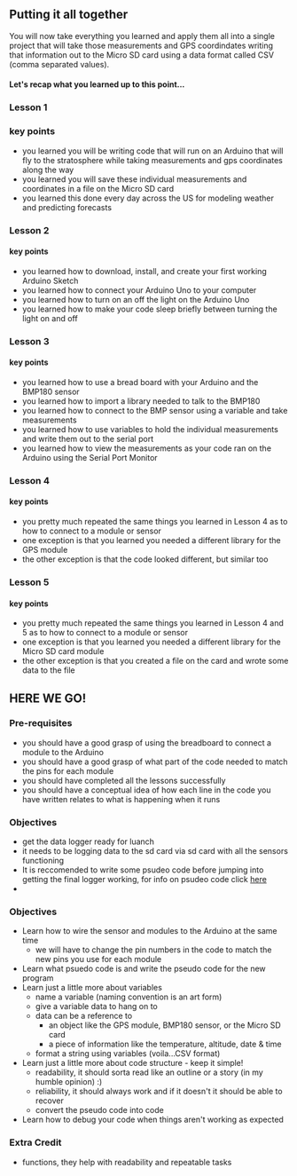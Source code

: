 
## Putting it all together

You will now take everything you learned and apply them all into a single project that will take those measurements and GPS coordindates writing that information out to the Micro SD card using a data format called CSV (comma separated values).



#### Let's recap what you learned up to this point...

### Lesson 1

### key points
- you learned you will be writing code that will run on an Arduino that will fly to the stratosphere while taking measurements and gps coordinates along the way
- you learned you will save these individual measurements and coordinates in a file on the Micro SD card
- you learned this done every day across the US for modeling weather and predicting forecasts

### Lesson 2

#### key points
- you learned how to download, install, and create your first working Arduino Sketch
- you learned how to connect your Arduino Uno to your computer
- you learned how to turn on an off the light on the Arduino Uno
- you learned how to make your code sleep briefly between turning the light on and off

### Lesson 3

#### key points
- you learned how to use a bread board with your Arduino and the BMP180 sensor
- you learned how to import a library needed to talk to the BMP180
- you learned how to connect to the BMP sensor using a variable and take measurements
- you learned how to use variables to hold the individual measurements and write them out to the serial port
- you learned how to view the measurements as your code ran on the Arduino using the Serial Port Monitor

### Lesson 4

#### key points
- you pretty much repeated the same things you learned in Lesson 4 as to how to connect to a module or sensor
- one exception is that you learned you needed a different library for the GPS module
- the other exception is that the code looked different, but similar too

### Lesson 5

#### key points
- you pretty much repeated the same things you learned in Lesson 4 and 5 as to how to connect to a module or sensor
- one exception is that you learned you needed a different library for the Micro SD card module
- the other exception is that you created a file on the card and wrote some data to the file



## HERE WE GO!

### Pre-requisites
- you should have a good grasp of using the breadboard to connect a module to the Arduino
- you should have a good grasp of what part of the code needed to match the pins for each module
- you should have completed all the lessons successfully
- you should have a conceptual idea of how each line in the code you have written relates to what is happening when it runs



### Objectives
- get the data logger ready for luanch 
- it needs to be logging data to the sd card via sd card with all the sensors functioning 
- It is reccomended to write some psudeo code before jumping into getting the final logger working, for info on psudeo code click [here](https://www.geeksforgeeks.org/how-to-write-a-pseudo-code/?adlt=strict)
- 


### Objectives
- Learn how to wire the sensor and modules to the Arduino at the same time
  - we will have to change the pin numbers in the code to match the new pins you use for each module
- Learn what psuedo code is and write the pseudo code for the new program
- Learn just a little more about variables
  - name a variable (naming convention is an art form)
  - give a variable data to hang on to
  - data can be a reference to
    - an object like the GPS module, BMP180 sensor, or the Micro SD card
    - a piece of information like the temperature, altitude, date & time
  - format a string using variables (voila...CSV format)
- Learn just a little more about code structure - keep it simple!
  - readability, it should sorta read like an outline or a story (in my humble opinion) :)
  - reliability, it should always work and if it doesn't it should be able to recover
  - convert the pseudo code into code
- Learn how to debug your code when things aren't working as expected

### Extra Credit
- functions, they help with readability and repeatable tasks


